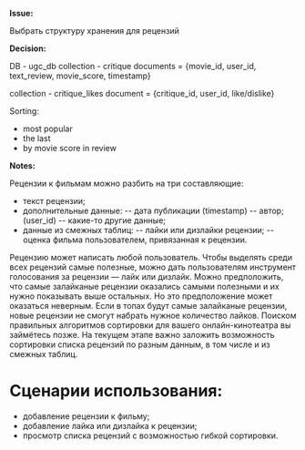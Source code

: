 **Issue:**

Выбрать структуру хранения для рецензий

**Decision:**

DB - ugc_db
collection - critique
documents = {movie_id, user_id, text_review, movie_score, timestamp}

collection  - critique_likes
document = {critique_id, user_id, like/dislike}

Sorting:
- most popular
- the last
- by movie score in review


**Notes:**

Рецензии к фильмам можно разбить на три составляющие:
- текст рецензии;
- дополнительные данные:
-- дата публикации (timestamp)
-- автор; (user_id)
-- какие-то другие данные;
- данные из смежных таблиц:
-- лайки или дизлайки рецензии;
-- оценка фильма пользователем, привязанная к рецензии.

Рецензию может написать любой пользователь. Чтобы выделять среди всех рецензий самые полезные, можно дать пользователям инструмент голосования за рецензии — лайк или дизлайк.
Можно предположить, что самые залайканые рецензии оказались самыми полезными и их нужно показывать выше остальных. Но это предположение может оказаться неверным. Если в топах будут самые залайканые рецензии, новые рецензии не смогут набрать нужное количество лайков.
Поиском правильных алгоритмов сортировки для вашего онлайн-кинотеатра вы займётесь позже. На текущем этапе важно заложить возможность сортировки списка рецензий по разным данным, в том числе и из смежных таблиц.

# Сценарии использования:
- добавление рецензии к фильму;
- добавление лайка или дизлайка к рецензии;
- просмотр списка рецензий с возможностью гибкой сортировки.
